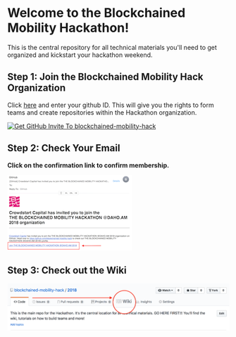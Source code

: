 # Welcome to the Blockchained Mobility Hackathon! 

This is the central repository for all technical materials you'll need to get organized and kickstart your hackathon weekend.

## Step 1: Join the Blockchained Mobility Hack Organization

Click [here](http://bit.ly/BMH-github-invite "Click here and enter your github ID") and enter your github ID. This will give you the rights to form teams and create repositories within the Hackathon organization.

[![Get GitHub Invite To
blockchained-mobility-hack](Get-Invite.png)](http://bit.ly/BMH-github-invite)

## Step 2: Check Your Email

**Click on the confirmation link to confirm membership.**

![Click on the confirmation link to confirm membership.](Confirm-Invite.png)

## Step 3: Check out the Wiki

![Navigate to Wiki](Navigate_to_Wiki.png)
